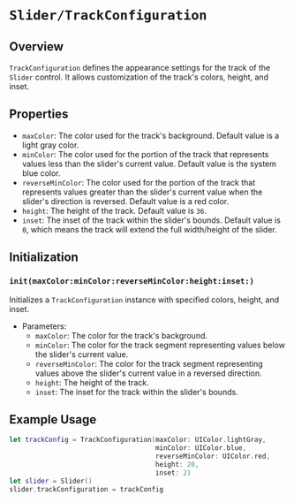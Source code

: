 # ``Slider/TrackConfiguration``

## Overview

`TrackConfiguration` defines the appearance settings for the track of the `Slider` control. It allows customization of the track's colors, height, and inset.

## Properties

- `maxColor`: The color used for the track's background. Default value is a light gray color.
- `minColor`: The color used for the portion of the track that represents values less than the slider's current value. Default value is the system blue color.
- `reverseMinColor`: The color used for the portion of the track that represents values greater than the slider's current value when the slider's direction is reversed. Default value is a red color.
- `height`: The height of the track. Default value is `36`.
- `inset`: The inset of the track within the slider's bounds. Default value is `0`, which means the track will extend the full width/height of the slider.

## Initialization

### ``init(maxColor:minColor:reverseMinColor:height:inset:)``

Initializes a `TrackConfiguration` instance with specified colors, height, and inset.

- Parameters:
  - `maxColor`: The color for the track's background.
  - `minColor`: The color for the track segment representing values below the slider's current value.
  - `reverseMinColor`: The color for the track segment representing values above the slider's current value in a reversed direction.
  - `height`: The height of the track.
  - `inset`: The inset for the track within the slider's bounds.

## Example Usage

```swift
let trackConfig = TrackConfiguration(maxColor: UIColor.lightGray,
                                     minColor: UIColor.blue,
                                     reverseMinColor: UIColor.red,
                                     height: 20,
                                     inset: 2)
let slider = Slider()
slider.trackConfiguration = trackConfig
```
